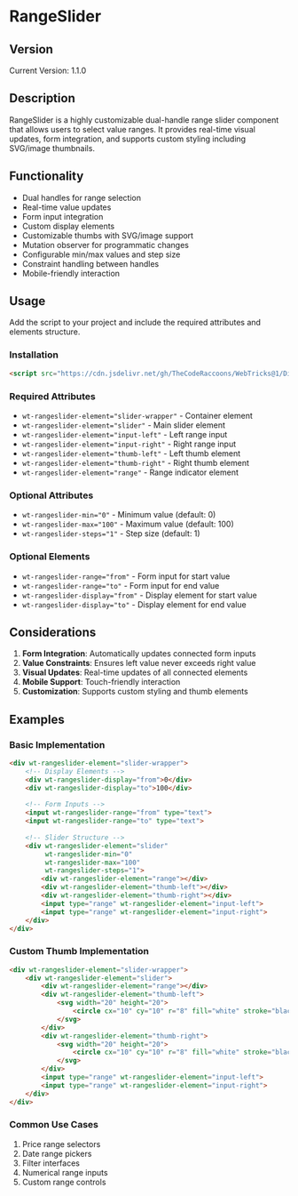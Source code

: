 # RangeSlider

## Version
Current Version: 1.1.0

## Description
RangeSlider is a highly customizable dual-handle range slider component that allows users to select value ranges. It provides real-time visual updates, form integration, and supports custom styling including SVG/image thumbnails.

## Functionality
- Dual handles for range selection
- Real-time value updates
- Form input integration
- Custom display elements
- Customizable thumbs with SVG/image support
- Mutation observer for programmatic changes
- Configurable min/max values and step size
- Constraint handling between handles
- Mobile-friendly interaction

## Usage
Add the script to your project and include the required attributes and elements structure.

### Installation
```html
<script src="https://cdn.jsdelivr.net/gh/TheCodeRaccoons/WebTricks@1/Dist/Functional/RangeSlider.min.js"></script>
```

### Required Attributes
- `wt-rangeslider-element="slider-wrapper"` - Container element
- `wt-rangeslider-element="slider"` - Main slider element
- `wt-rangeslider-element="input-left"` - Left range input
- `wt-rangeslider-element="input-right"` - Right range input
- `wt-rangeslider-element="thumb-left"` - Left thumb element
- `wt-rangeslider-element="thumb-right"` - Right thumb element
- `wt-rangeslider-element="range"` - Range indicator element

### Optional Attributes
- `wt-rangeslider-min="0"` - Minimum value (default: 0)
- `wt-rangeslider-max="100"` - Maximum value (default: 100)
- `wt-rangeslider-steps="1"` - Step size (default: 1)

### Optional Elements
- `wt-rangeslider-range="from"` - Form input for start value
- `wt-rangeslider-range="to"` - Form input for end value
- `wt-rangeslider-display="from"` - Display element for start value
- `wt-rangeslider-display="to"` - Display element for end value

## Considerations
1. **Form Integration**: Automatically updates connected form inputs
2. **Value Constraints**: Ensures left value never exceeds right value
3. **Visual Updates**: Real-time updates of all connected elements
4. **Mobile Support**: Touch-friendly interaction
5. **Customization**: Supports custom styling and thumb elements

## Examples

### Basic Implementation
```html
<div wt-rangeslider-element="slider-wrapper">
    <!-- Display Elements -->
    <div wt-rangeslider-display="from">0</div>
    <div wt-rangeslider-display="to">100</div>
    
    <!-- Form Inputs -->
    <input wt-rangeslider-range="from" type="text">
    <input wt-rangeslider-range="to" type="text">
    
    <!-- Slider Structure -->
    <div wt-rangeslider-element="slider"
         wt-rangeslider-min="0"
         wt-rangeslider-max="100"
         wt-rangeslider-steps="1">
        <div wt-rangeslider-element="range"></div>
        <div wt-rangeslider-element="thumb-left"></div>
        <div wt-rangeslider-element="thumb-right"></div>
        <input type="range" wt-rangeslider-element="input-left">
        <input type="range" wt-rangeslider-element="input-right">
    </div>
</div>
```

### Custom Thumb Implementation
```html
<div wt-rangeslider-element="slider-wrapper">
    <div wt-rangeslider-element="slider">
        <div wt-rangeslider-element="range"></div>
        <div wt-rangeslider-element="thumb-left">
            <svg width="20" height="20">
                <circle cx="10" cy="10" r="8" fill="white" stroke="black"/>
            </svg>
        </div>
        <div wt-rangeslider-element="thumb-right">
            <svg width="20" height="20">
                <circle cx="10" cy="10" r="8" fill="white" stroke="black"/>
            </svg>
        </div>
        <input type="range" wt-rangeslider-element="input-left">
        <input type="range" wt-rangeslider-element="input-right">
    </div>
</div>
```

### Common Use Cases
1. Price range selectors
2. Date range pickers
3. Filter interfaces
4. Numerical range inputs
5. Custom range controls